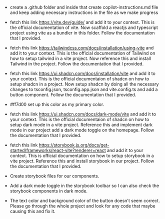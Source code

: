 - create a .github folder and inside that create copilot-instructions.md file and keep adding necessary instructions in the file as we make progress

- fetch this link https://vite.dev/guide/ and add it to your context. This is the official documentation of vite. Now scaffold a reactjs and typescript project using vite as a bundler in this folder. Follow the documentation that I provided.

- fetch this link https://tailwindcss.com/docs/installation/using-vite and add it to your context. This is the official documentation of Tailwind on how to setup tailwind in a vite project. Now reference this and install Tailwind in the project. Follow the documentation that I provided.

- fetch this link https://ui.shadcn.com/docs/installation/vite and add it to your context. This is the official documentaion of shadcn on how to setup shadcn in a project. Now setup shadcn by doing all the necessary changes to tsconfig.json, tsconfig.app.json and vite.config.ts and add a button component. Follow the documentation that I provided.

- #ff7d00 set up this color as my primary color.

- fetch this link https://ui.shadcn.com/docs/dark-mode/vite and add it to your context. This is the official documentaion of shadcn on how to setup dark mode in a vite project. Reference this and implement dark mode in our project add a dark mode toggle on the homepage. Follow the documentation that I provided.

- fetch this link https://storybook.js.org/docs/get-started/frameworks/react-vite?renderer=react and add it to your context. This is official documentation on how to setup storybook in a vite project. Reference this and install storybook in our project. Follow the documentation that I provided.

- Create storybook files for our components.

- Add a dark mode toggle in the storybook toolbar so I can also check the storybook components in dark mode.

- The text color and background color of the button doesn't seem correct. Please go through the whole project and look for any code that maybe causing this and fix it.
